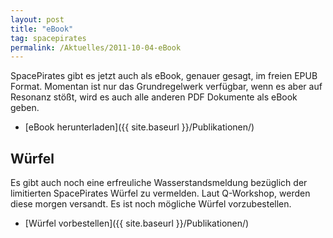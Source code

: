 ```yaml
---
layout: post
title: "eBook"
tag: spacepirates
permalink: /Aktuelles/2011-10-04-eBook
---
```


SpacePirates gibt es jetzt auch als eBook, genauer gesagt, im freien EPUB Format. Momentan ist nur das Grundregelwerk verfügbar, wenn es aber auf Resonanz stößt, wird es auch alle anderen PDF Dokumente als eBook geben.

- [eBook herunterladen]({{ site.baseurl }}/Publikationen/)

## Würfel

Es gibt auch noch eine erfreuliche Wasserstandsmeldung bezüglich der limitierten SpacePirates Würfel zu vermelden. Laut Q-Workshop, werden diese morgen versandt. Es ist noch mögliche Würfel vorzubestellen.

- [Würfel vorbestellen]({{ site.baseurl }}/Publikationen/)


